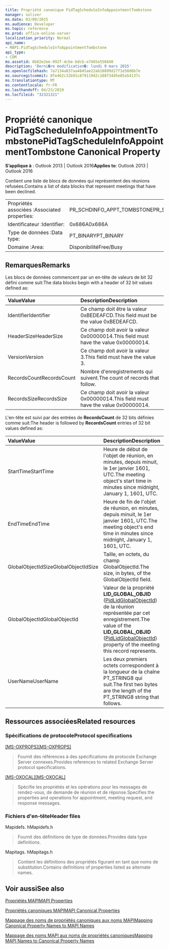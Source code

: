 ```yaml
---
title: Propriété canonique PidTagScheduleInfoAppointmentTombstone
manager: soliver
ms.date: 03/09/2015
ms.audience: Developer
ms.topic: reference
ms.prod: office-online-server
localization_priority: Normal
api_name:
- MAPI.PidTagScheduleInfoAppointmentTombstone
api_type:
- COM
ms.assetid: 6b82e2ee-992f-4cbe-bdcb-e7465e556640
description: 'Derni�re modification�: lundi 9 mars 2015'
ms.openlocfilehash: 7a7134a037aa4845ae22ab18899d27f1e50d6b7e
ms.sourcegitcommit: 8fe462c32b91c87911942c188f3445e85a54137c
ms.translationtype: MT
ms.contentlocale: fr-FR
ms.lasthandoff: 04/23/2019
ms.locfileid: "32321321"
---
```

# <a name="pidtagscheduleinfoappointmenttombstone-canonical-property"></a><span data-ttu-id="aa801-103">Propriété canonique PidTagScheduleInfoAppointmentTombstone</span><span class="sxs-lookup"><span data-stu-id="aa801-103">PidTagScheduleInfoAppointmentTombstone Canonical Property</span></span>

  
  
<span data-ttu-id="aa801-104">**S’applique à** : Outlook 2013 | Outlook 2016</span><span class="sxs-lookup"><span data-stu-id="aa801-104">**Applies to**: Outlook 2013 | Outlook 2016</span></span> 
  
<span data-ttu-id="aa801-105">Contient une liste de blocs de données qui représentent des réunions refusées.</span><span class="sxs-lookup"><span data-stu-id="aa801-105">Contains a list of data blocks that represent meetings that have been declined.</span></span>
  
|||
|:-----|:-----|
|<span data-ttu-id="aa801-106">Propriétés associées :</span><span class="sxs-lookup"><span data-stu-id="aa801-106">Associated properties:</span></span>  <br/> |<span data-ttu-id="aa801-107">PR_SCHDINFO_APPT_TOMBSTONE</span><span class="sxs-lookup"><span data-stu-id="aa801-107">PR_SCHDINFO_APPT_TOMBSTONE</span></span>  <br/> |
|<span data-ttu-id="aa801-108">Identificateur :</span><span class="sxs-lookup"><span data-stu-id="aa801-108">Identifier:</span></span>  <br/> |<span data-ttu-id="aa801-109">0x686A</span><span class="sxs-lookup"><span data-stu-id="aa801-109">0x686A</span></span>  <br/> |
|<span data-ttu-id="aa801-110">Type de données :</span><span class="sxs-lookup"><span data-stu-id="aa801-110">Data type:</span></span>  <br/> |<span data-ttu-id="aa801-111">PT_BINARY</span><span class="sxs-lookup"><span data-stu-id="aa801-111">PT_BINARY</span></span>  <br/> |
|<span data-ttu-id="aa801-112">Domaine :</span><span class="sxs-lookup"><span data-stu-id="aa801-112">Area:</span></span>  <br/> |<span data-ttu-id="aa801-113">Disponibilité</span><span class="sxs-lookup"><span data-stu-id="aa801-113">Free/Busy</span></span>  <br/> |
   
## <a name="remarks"></a><span data-ttu-id="aa801-114">Remarques</span><span class="sxs-lookup"><span data-stu-id="aa801-114">Remarks</span></span>

<span data-ttu-id="aa801-115">Les blocs de données commencent par un en-tête de valeurs de bit 32 défini comme suit:</span><span class="sxs-lookup"><span data-stu-id="aa801-115">The data blocks begin with a header of 32 bit values defined as:</span></span>
  
|<span data-ttu-id="aa801-116">**Value**</span><span class="sxs-lookup"><span data-stu-id="aa801-116">**Value**</span></span>|<span data-ttu-id="aa801-117">**Description**</span><span class="sxs-lookup"><span data-stu-id="aa801-117">**Description**</span></span>|
|:-----|:-----|
|<span data-ttu-id="aa801-118">Identifier</span><span class="sxs-lookup"><span data-stu-id="aa801-118">Identifier</span></span>  <br/> |<span data-ttu-id="aa801-119">Ce champ doit être la valeur 0xBEDEAFCD.</span><span class="sxs-lookup"><span data-stu-id="aa801-119">This field must be the value 0xBEDEAFCD.</span></span>  <br/> |
|<span data-ttu-id="aa801-120">HeaderSize</span><span class="sxs-lookup"><span data-stu-id="aa801-120">HeaderSize</span></span>  <br/> |<span data-ttu-id="aa801-121">Ce champ doit avoir la valeur 0x00000014.</span><span class="sxs-lookup"><span data-stu-id="aa801-121">This field must have the value 0x00000014.</span></span>  <br/> |
|<span data-ttu-id="aa801-122">Version</span><span class="sxs-lookup"><span data-stu-id="aa801-122">Version</span></span>  <br/> |<span data-ttu-id="aa801-123">Ce champ doit avoir la valeur 3.</span><span class="sxs-lookup"><span data-stu-id="aa801-123">This field must have the value 3.</span></span>  <br/> |
|<span data-ttu-id="aa801-124">RecordsCount</span><span class="sxs-lookup"><span data-stu-id="aa801-124">RecordsCount</span></span>  <br/> |<span data-ttu-id="aa801-125">Nombre d'enregistrements qui suivent.</span><span class="sxs-lookup"><span data-stu-id="aa801-125">The count of records that follow.</span></span>  <br/> |
|<span data-ttu-id="aa801-126">RecordsSize</span><span class="sxs-lookup"><span data-stu-id="aa801-126">RecordsSize</span></span>  <br/> |<span data-ttu-id="aa801-127">Ce champ doit avoir la valeur 0x00000014.</span><span class="sxs-lookup"><span data-stu-id="aa801-127">This field must have the value 0x00000014.</span></span>  <br/> |
   
<span data-ttu-id="aa801-128">L'en-tête est suivi par des entrées de **RecordsCount** de 32 bits définies comme suit:</span><span class="sxs-lookup"><span data-stu-id="aa801-128">The header is followed by **RecordsCount** entries of 32 bit values defined as:</span></span> 
  
|<span data-ttu-id="aa801-129">**Value**</span><span class="sxs-lookup"><span data-stu-id="aa801-129">**Value**</span></span>|<span data-ttu-id="aa801-130">**Description**</span><span class="sxs-lookup"><span data-stu-id="aa801-130">**Description**</span></span>|
|:-----|:-----|
|<span data-ttu-id="aa801-131">StartTime</span><span class="sxs-lookup"><span data-stu-id="aa801-131">StartTime</span></span>  <br/> |<span data-ttu-id="aa801-132">Heure de début de l'objet de réunion, en minutes, depuis minuit, le 1er janvier 1601, UTC.</span><span class="sxs-lookup"><span data-stu-id="aa801-132">The meeting object's start time in minutes since midnight, January 1, 1601, UTC.</span></span>  <br/> |
|<span data-ttu-id="aa801-133">EndTime</span><span class="sxs-lookup"><span data-stu-id="aa801-133">EndTime</span></span>  <br/> |<span data-ttu-id="aa801-134">Heure de fin de l'objet de réunion, en minutes, depuis minuit, le 1er janvier 1601, UTC.</span><span class="sxs-lookup"><span data-stu-id="aa801-134">The meeting object's end time in minutes since midnight, January 1, 1601, UTC.</span></span>  <br/> |
|<span data-ttu-id="aa801-135">GlobalObjectIdSize</span><span class="sxs-lookup"><span data-stu-id="aa801-135">GlobalObjectIdSize</span></span>  <br/> |<span data-ttu-id="aa801-136">Taille, en octets, du champ GlobalObjectId.</span><span class="sxs-lookup"><span data-stu-id="aa801-136">The size, in bytes, of the GlobalObjectId field.</span></span>  <br/> |
|<span data-ttu-id="aa801-137">GlobalObjectId</span><span class="sxs-lookup"><span data-stu-id="aa801-137">GlobalObjectId</span></span>  <br/> |<span data-ttu-id="aa801-138">Valeur de la propriété **LID_GLOBAL_OBJID** ([PidLidGlobalObjectId](pidlidglobalobjectid-canonical-property.md)) de la réunion représentée par cet enregistrement.</span><span class="sxs-lookup"><span data-stu-id="aa801-138">The value of the **LID_GLOBAL_OBJID** ([PidLidGlobalObjectId](pidlidglobalobjectid-canonical-property.md)) property of the meeting this record represents.</span></span>  <br/> |
|<span data-ttu-id="aa801-139">UserName</span><span class="sxs-lookup"><span data-stu-id="aa801-139">UserName</span></span>  <br/> |<span data-ttu-id="aa801-140">Les deux premiers octets correspondent à la longueur de la chaîne PT_STRING8 qui suit.</span><span class="sxs-lookup"><span data-stu-id="aa801-140">The first two bytes are the length of the PT_STRING8 string that follows.</span></span>  <br/> |
   
## <a name="related-resources"></a><span data-ttu-id="aa801-141">Ressources associées</span><span class="sxs-lookup"><span data-stu-id="aa801-141">Related resources</span></span>

### <a name="protocol-specifications"></a><span data-ttu-id="aa801-142">Spécifications de protocole</span><span class="sxs-lookup"><span data-stu-id="aa801-142">Protocol specifications</span></span>

<span data-ttu-id="aa801-143">[[MS-OXPROPS]](https://msdn.microsoft.com/library/f6ab1613-aefe-447d-a49c-18217230b148%28Office.15%29.aspx)</span><span class="sxs-lookup"><span data-stu-id="aa801-143">[[MS-OXPROPS]](https://msdn.microsoft.com/library/f6ab1613-aefe-447d-a49c-18217230b148%28Office.15%29.aspx)</span></span>
  
> <span data-ttu-id="aa801-144">Fournit des références à des spécifications de protocole Exchange Server connexes.</span><span class="sxs-lookup"><span data-stu-id="aa801-144">Provides references to related Exchange Server protocol specifications.</span></span>
    
<span data-ttu-id="aa801-145">[[MS-OXOCAL]](https://msdn.microsoft.com/library/09861fde-c8e4-4028-9346-e7c214cfdba1%28Office.15%29.aspx)</span><span class="sxs-lookup"><span data-stu-id="aa801-145">[[MS-OXOCAL]](https://msdn.microsoft.com/library/09861fde-c8e4-4028-9346-e7c214cfdba1%28Office.15%29.aspx)</span></span>
  
> <span data-ttu-id="aa801-146">Spécifie les propriétés et les opérations pour les messages de rendez-vous, de demande de réunion et de réponse.</span><span class="sxs-lookup"><span data-stu-id="aa801-146">Specifies the properties and operations for appointment, meeting request, and response messages.</span></span>
    
### <a name="header-files"></a><span data-ttu-id="aa801-147">Fichiers d'en-tête</span><span class="sxs-lookup"><span data-stu-id="aa801-147">Header files</span></span>

<span data-ttu-id="aa801-148">Mapidefs. h</span><span class="sxs-lookup"><span data-stu-id="aa801-148">Mapidefs.h</span></span>
  
> <span data-ttu-id="aa801-149">Fournit des définitions de type de données.</span><span class="sxs-lookup"><span data-stu-id="aa801-149">Provides data type definitions.</span></span>
    
<span data-ttu-id="aa801-150">Mapitags. h</span><span class="sxs-lookup"><span data-stu-id="aa801-150">Mapitags.h</span></span>
  
> <span data-ttu-id="aa801-151">Contient les définitions des propriétés figurant en tant que noms de substitution.</span><span class="sxs-lookup"><span data-stu-id="aa801-151">Contains definitions of properties listed as alternate names.</span></span>
    
## <a name="see-also"></a><span data-ttu-id="aa801-152">Voir aussi</span><span class="sxs-lookup"><span data-stu-id="aa801-152">See also</span></span>



[<span data-ttu-id="aa801-153">Propriétés MAPI</span><span class="sxs-lookup"><span data-stu-id="aa801-153">MAPI Properties</span></span>](mapi-properties.md)
  
[<span data-ttu-id="aa801-154">Propriétés canoniques MAPI</span><span class="sxs-lookup"><span data-stu-id="aa801-154">MAPI Canonical Properties</span></span>](mapi-canonical-properties.md)
  
[<span data-ttu-id="aa801-155">Mappage des noms de propriétés canoniques aux noms MAPI</span><span class="sxs-lookup"><span data-stu-id="aa801-155">Mapping Canonical Property Names to MAPI Names</span></span>](mapping-canonical-property-names-to-mapi-names.md)
  
[<span data-ttu-id="aa801-156">Mappage des noms MAPI aux noms de propriétés canoniques</span><span class="sxs-lookup"><span data-stu-id="aa801-156">Mapping MAPI Names to Canonical Property Names</span></span>](mapping-mapi-names-to-canonical-property-names.md)

